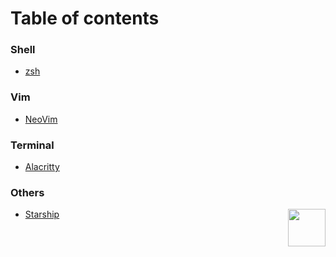 # Table of contents

### Shell
- [zsh](https://github.com/riceset/dotfiles/blob/main/.zshrc)

### Vim
- [NeoVim](https://github.com/riceset/dotfiles/blob/main/.config/nvim/)

### Terminal

- [Alacritty](https://github.com/riceset/dotfiles/blob/main/.config/alacritty/alacritty.yml)

### Others
- [Starship](https://github.com/riceset/dotfiles/blob/main/.config/starship.toml)
<a href="https://github.com/riceset/"><img align='right' src='https://user-images.githubusercontent.com/48802655/110702518-5fc7a700-81d1-11eb-9bff-35a31eb4f6d0.gif' width='60'></a>
